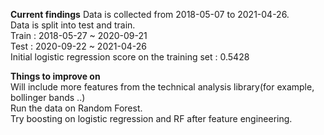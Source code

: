 **Current findings**
Data is collected from 2018-05-07 to 2021-04-26.  
Data is split into test and train.  
Train : 2018-05-27 ~ 2020-09-21  
Test : 2020-09-22 ~ 2021-04-26  
Initial logistic regression score on the training set : 0.5428  

**Things to improve on**  
Will include more features from the technical analysis library(for example, bollinger bands ..)  
Run the data on Random Forest.  
Try boosting on logistic regression and RF after feature engineering.  